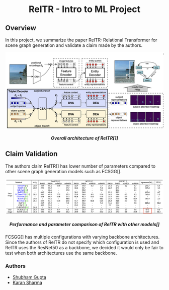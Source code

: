 <p align="center">

  <h1 align="center">RelTR - Intro to ML Project</h1>
  
  <p align="center">
  </p>
</p>

## Overview

In this project, we summarize the paper RelTR: Relational Transformer for scene graph generation and validate a claim made by the authors.

<p align="center">
    <img src="./assets/img/reltr-arch.png" alt="RelTR architecture"> 
  <h5 align="center">
    Overall architecture of RelTR[1]
  </h5>
</p>

## Claim Validation
The authors claim RelTR[] has lower number of parameters compared to other scene graph generation models such as FCSGG[].
<p align="center">
    <img src="./assets/img/table1-reltr.png" alt="RelTR comparison"> 
  <h5 align="center">
    Performance and parameter comparison of RelTR with other models[]
  </h5>
</p>

FCSGG[] has multiple configurations with varying backbone architectures. Since the authors of RelTR do not specify which configuration is used and RelTR uses the ResNet50 as a backbone, we decided it would only be fair to test when both architectures use the same backbone.


### Authors
- [Shubham Gupta](https://github.com/IamShubhamGupto)
- [Karan Sharma](https://github.com/ks47)

